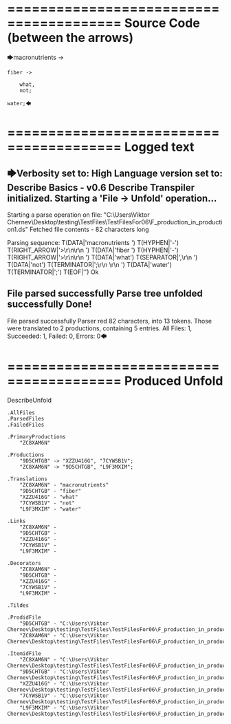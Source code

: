 ========================================
Source Code (between the arrows)
========================================

🡆macronutrients ->

    fiber ->

        what,
        not;
    
    water;🡄

========================================
Logged text
========================================

🡆Verbosity set to: High
Language version set to: Describe Basics - v0.6
Describe Transpiler initialized.
Starting a 'File -> Unfold' operation...
------------------------
Starting a parse operation on file: "C:\Users\Viktor Chernev\Desktop\testing\TestFiles\TestFilesFor06\F_production_in_production1.ds"
Fetched file contents - 82 characters long

Parsing sequence: T(DATA|'macronutrients ') T(HYPHEN|'-') T(RIGHT_ARROW|'>\r\n\r\n    ') T(DATA|'fiber ') T(HYPHEN|'-') T(RIGHT_ARROW|'>\r\n\r\n        ') T(DATA|'what') T(SEPARATOR|',\r\n        ') T(DATA|'not') T(TERMINATOR|';\r\n    \r\n    ') T(DATA|'water') T(TERMINATOR|';') T(EOF|'<EOF>') Ok

File parsed successfully
Parse tree unfolded successfully
Done!
------------------------
File parsed successfully
Parser red 82 characters, into 13 tokens.
Those were translated to 2 productions, containing 5 entries.
All Files: 1, Succeeded: 1, Failed: 0, Errors: 0🡄

========================================
Produced Unfold
========================================

DescribeUnfold

    .AllFiles
    .ParsedFiles
    .FailedFiles

    .PrimaryProductions
        "ZC8XAM6N" 

    .Productions
        "9D5CHTGB" -> "XZZU416G", "7CYWSB1V";
        "ZC8XAM6N" -> "9D5CHTGB", "L9F3MXIM";

    .Translations
        "ZC8XAM6N" - "macronutrients"
        "9D5CHTGB" - "fiber"
        "XZZU416G" - "what"
        "7CYWSB1V" - "not"
        "L9F3MXIM" - "water"

    .Links
        "ZC8XAM6N" - 
        "9D5CHTGB" - 
        "XZZU416G" - 
        "7CYWSB1V" - 
        "L9F3MXIM" - 

    .Decorators
        "ZC8XAM6N" - 
        "9D5CHTGB" - 
        "XZZU416G" - 
        "7CYWSB1V" - 
        "L9F3MXIM" - 

    .Tildes

    .ProdidFile
        "9D5CHTGB" - "C:\Users\Viktor Chernev\Desktop\testing\TestFiles\TestFilesFor06\F_production_in_production1.ds"
        "ZC8XAM6N" - "C:\Users\Viktor Chernev\Desktop\testing\TestFiles\TestFilesFor06\F_production_in_production1.ds"

    .ItemidFile
        "ZC8XAM6N" - "C:\Users\Viktor Chernev\Desktop\testing\TestFiles\TestFilesFor06\F_production_in_production1.ds"
        "9D5CHTGB" - "C:\Users\Viktor Chernev\Desktop\testing\TestFiles\TestFilesFor06\F_production_in_production1.ds"
        "XZZU416G" - "C:\Users\Viktor Chernev\Desktop\testing\TestFiles\TestFilesFor06\F_production_in_production1.ds"
        "7CYWSB1V" - "C:\Users\Viktor Chernev\Desktop\testing\TestFiles\TestFilesFor06\F_production_in_production1.ds"
        "L9F3MXIM" - "C:\Users\Viktor Chernev\Desktop\testing\TestFiles\TestFilesFor06\F_production_in_production1.ds"

